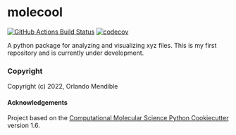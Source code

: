 molecool
==============================
[//]: # (Badges)
[![GitHub Actions Build Status](https://github.com/REPLACE_WITH_OWNER_ACCOUNT/molecool/workflows/CI/badge.svg)](https://github.com/REPLACE_WITH_OWNER_ACCOUNT/molecool/actions?query=workflow%3ACI)
[![codecov](https://codecov.io/gh/REPLACE_WITH_OWNER_ACCOUNT/molecool/branch/master/graph/badge.svg)](https://codecov.io/gh/REPLACE_WITH_OWNER_ACCOUNT/molecool/branch/master)


A python package for analyzing and visualizing xyz files. This is my first repository and is currently under development. 


### Copyright

Copyright (c) 2022, Orlando Mendible


#### Acknowledgements
 
Project based on the 
[Computational Molecular Science Python Cookiecutter](https://github.com/molssi/cookiecutter-cms) version 1.6.
